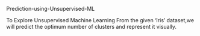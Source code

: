Prediction-using-Unsupervised-ML



To Explore Unsupervised Machine Learning From the given ‘Iris’ dataset,we will predict the optimum number of clusters and represent it visually.
